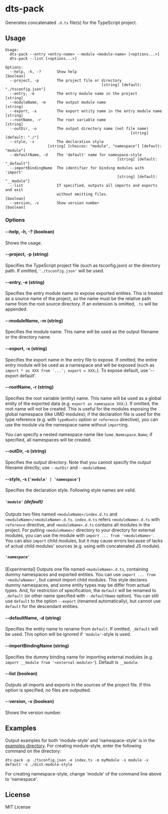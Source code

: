 dts-pack
==========

Generates concatenated `.d.ts` file(s) for the TypeScript project.

## Usage

```
Usage:
  dts-pack --entry <entry-name> --module <module-name> [<options...>]
  dts-pack --list [<options...>]

Options:
  --help, -h, -?       Show help                                       [boolean]
  --project, -p        The project file or directory
                                           [string] [default: "./tsconfig.json"]
  --entry, -e          The entry module name in the project             [string]
  --moduleName, -m     The output module name                           [string]
  --export, -x         The export entity name in the entry module name  [string]
  --rootName, -r       The root variable name                           [string]
  --outDir, -o         The output directory name (not file name)
                                                        [string] [default: "./"]
  --style, -s          The declaration style
                   [string] [choices: "module", "namespace"] [default: "module"]
  --defaultName, -d    The 'default' name for namespace-style
                                                  [string] [default: "_default"]
  --importBindingName  The identifier for binding modules with 'import'
                                                  [string] [default: "__module"]
  --list               If specified, outputs all imports and exports and exit
                       without emitting files.                         [boolean]
  --version, -v        Show version number                             [boolean]
```

### Options

#### --help, -h, -? (boolean)

Shows the usage.

#### --project, -p (string)

Specifies the TypeScript project file (such as tsconfig.json) or the directory path.
If omitted, `'./tsconfig.json'` will be used.

#### --entry, -e (string)

Specifies the entry module name to expose exported entities. This is treated as a source name of the project, so the name must be the relative path name from the root source directory.
If an extension is omitted, `.ts` will be appended.

#### --moduleName, -m (string)

Specifies the module name. This name will be used as the output filename or the directory name.

#### --export, -x (string)

Specifies the export name in the entry file to expose. If omitted, the entire entry module will be used as a namespace and will be exposed (such as `import * as XXX from '...'; export = XXX;`).
To expose default, use '--export default'.

#### --rootName, -r (string)

Specifies the root variable (entity) name. This name will be used as a global entity of the exported data (e.g. `export as namespace XXX;`). If omitted, the root name will not be created. This is useful for the modules exposing the global namespace (like UMD modules); if the declaration file is used for the type reference (e.g. with `typeRoots` option or `reference` directive), you can use the module via the namespace name without `import`ing.

You can specify a nested namespace name like `Some.Namespace.Name`; if specified, all namespaces will be created.

#### --outDir, -o (string)

Specifies the output directory. Note that you cannot specify the output filename directly; use `--outDir` and `--moduleName`.

#### --style, -s (`'module' | 'namespace'`)

Specifies the declaration style. Following style names are valid.

##### `'module'` (default)

Outputs two files named `<moduleName>/index.d.ts` and `<moduleName>/<moduleName>.d.ts`. `index.d.ts` refers `<moduleName>.d.ts` with `reference` directive, and `<moduleName>.d.ts` contains all modules in the project. For putting `<moduleName>/` directory to your directory for external modules, you can use the module with `import ... from '<moduleName>'`. You can also `import` child modules, but it may cause errors because of lacks of actual child modules' sources (e.g. using with concatenated JS module).

##### `'namespace'`

\[Experimental\] Outputs one file named `<moduleName>.d.ts`, containing dummy namespaces and exported entities. You can use `import ... from '<moduleName>'`, but cannot import child modules.
This style declares dummy namespaces, and some entity types may be differ from actual types. And, for restriction of specification, the `default` will be renamed to `_default` (or other name specified with `--defaultName` option). You can still use `default` to the option `--export` (renamed automatically), but cannot use `default` for the descendant entities.

#### --defaultName, -d (string)

Specifies the entity name to rename from `default`. If omitted, `_default` will be used. This option will be ignored if `'module'`-style is used.

#### --importBindingName (string)

Specifies the dummy binding name for importing external modules (e.g. `import __module from '<external-module>'`). Default is `__module`.

#### --list (boolean)

Outputs all imports and exports in the sources of the project file. If this option is specified, no files are outputted.

#### --version, -v (boolean)

Shows the version number.

## Examples

Output examples for both 'module-style' and 'namespace-style' is in the [examples directory](./examples). For creating module-style, enter the following command on the directory:

```
dts-pack -p ./tsconfig.json -e index.ts -m myModule -s module -x default -o ./dist-module-style
```

For creating namespace-style, change 'module' of the command line above to 'namespace'.

## License

MIT License
